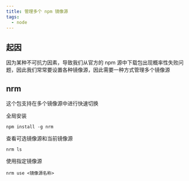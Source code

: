 ```yaml
---
title: 管理多个 npm 镜像源
tags:
  - node
---
```

## 起因

因为某种不可抗力因素，导致我们从官方的 npm 源中下载包出现概率性失败问题，因此我们常常要设置各种镜像源，因此需要一种方式管理多个镜像源

## nrm

这个包支持在多个镜像源中进行快速切换

全局安装

```shell
npm install -g nrm
```

查看可选镜像源和当前镜像源

```shell
nrm ls
```

使用指定镜像源

```shell
nrm use <镜像源名称>
```